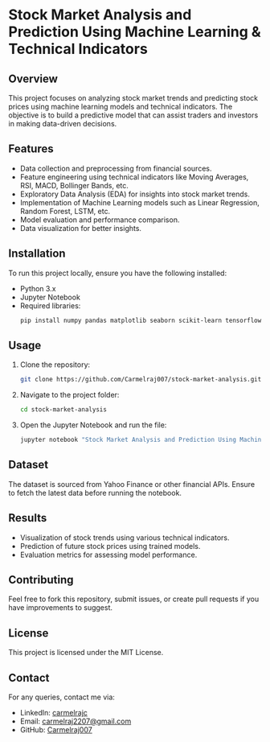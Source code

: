 # Stock Market Analysis and Prediction Using Machine Learning & Technical Indicators

## Overview
This project focuses on analyzing stock market trends and predicting stock prices using machine learning models and technical indicators. The objective is to build a predictive model that can assist traders and investors in making data-driven decisions.

## Features
- Data collection and preprocessing from financial sources.
- Feature engineering using technical indicators like Moving Averages, RSI, MACD, Bollinger Bands, etc.
- Exploratory Data Analysis (EDA) for insights into stock market trends.
- Implementation of Machine Learning models such as Linear Regression, Random Forest, LSTM, etc.
- Model evaluation and performance comparison.
- Data visualization for better insights.

## Installation
To run this project locally, ensure you have the following installed:

- Python 3.x
- Jupyter Notebook
- Required libraries: 
  ```bash
  pip install numpy pandas matplotlib seaborn scikit-learn tensorflow yfinance
  ```

## Usage
1. Clone the repository:
   ```bash
   git clone https://github.com/Carmelraj007/stock-market-analysis.git
   ```
2. Navigate to the project folder:
   ```bash
   cd stock-market-analysis
   ```
3. Open the Jupyter Notebook and run the file:
   ```bash
   jupyter notebook "Stock Market Analysis and Prediction Using Machine Learning & Technical Indicators.ipynb"
   ```

## Dataset
The dataset is sourced from Yahoo Finance or other financial APIs. Ensure to fetch the latest data before running the notebook.

## Results
- Visualization of stock trends using various technical indicators.
- Prediction of future stock prices using trained models.
- Evaluation metrics for assessing model performance.

## Contributing
Feel free to fork this repository, submit issues, or create pull requests if you have improvements to suggest.

## License
This project is licensed under the MIT License.

## Contact
For any queries, contact me via:
- LinkedIn: [carmelrajc](https://www.linkedin.com/in/carmelrajc/)
- Email: carmelraj2207@gmail.com
- GitHub: [Carmelraj007](https://github.com/Carmelraj007)

